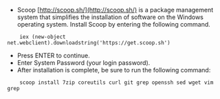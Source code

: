 * Scoop [http://scoop.sh/](http://scoop.sh/) is a package management system that simplifies the installation of software on the Windows operating system. Install Scoop by entering the following command.

```
	iex (new-object net.webclient).downloadstring('https://get.scoop.sh')
```

- Press ENTER to continue. 
- Enter System Password (your login password).
- After installation is complete, be sure to run the following command:

```
	scoop install 7zip coreutils curl git grep openssh sed wget vim grep
```
